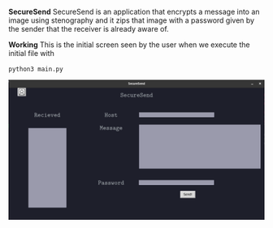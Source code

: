 **SecureSend**
SecureSend is an application that encrypts a message into an image using stenography and it zips that image with a password given by the sender that the receiver is already aware of.

**Working**
This is the initial screen seen by the user when we execute the initial file with

    python3 main.py

![image info](screenshots/first.png)



